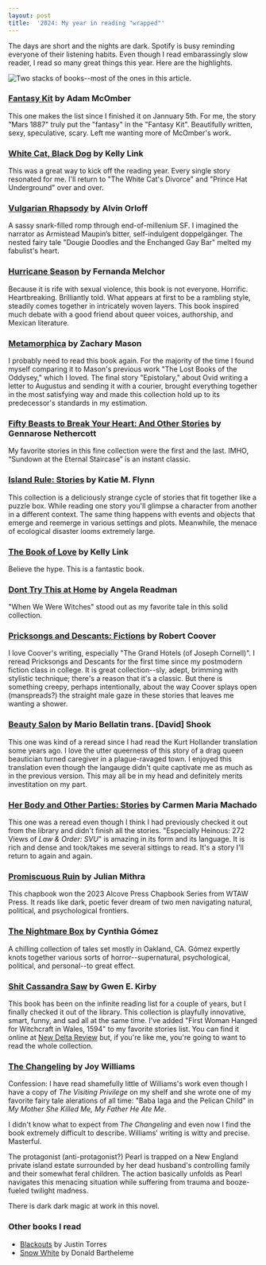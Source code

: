 ```yaml
---
layout: post
title:  '2024: My year in reading "wrapped"'
---
```

The days are short and the nights are dark.
Spotify is busy reminding everyone of their listening habits.
Even though I read embarassingly slow reader, I read so many great things this year.
Here are the highlights.

<img src="/images/2024-reads.png" class="img-wide" alt="Two stacks of books--most of the ones in this article."/>

### [Fantasy Kit](https://bookshop.org/a/100115/9781625570376) by Adam McOmber

This one makes the list since I finished it on Jannuary 5th. For me, the story "Mars 1887" truly put the "fantasy" in the "Fantasy Kit".
Beautifully written, sexy, speculative, scary. Left me wanting more of McOmber's work.

### [White Cat, Black Dog](https://bookshop.org/a/100115/9780593449974) by Kelly Link

This was a great way to kick off the reading year. Every single story resonated for me.
I'll return to "The White Cat's Divorce" and "Prince Hat Underground" over and over.

### [Vulgarian Rhapsody](https://bookshop.org/a/100115/9781953103383) by Alvin Orloff
A sassy snark-filled romp through end-of-millenium SF.
I imagined the narrator as Armistead Maupin’s bitter, self-indulgent doppelgänger.
The nested fairy tale "Dougie Doodles and the Enchanged Gay Bar" melted my fabulist's heart.

### [Hurricane Season](https://bookshop.org/p/books/hurricane-season/18888412?ean=9780811230735) by Fernanda Melchor

Because it is rife with sexual violence, this book is not everyone. Horrific. Heartbreaking. Brilliantly told. 
What appears at first to be a rambling style, steadily comes together in intricately woven layers.
This book inspired much debate with a good friend about queer voices, authorship, and Mexican literature.

### [Metamorphica](https://bookshop.org/a/100115/9781250215000) by Zachary Mason

I probably need to read this book again.
For the majority of the time I found myself comparing it to Mason's previous work "The Lost Books of the Oddysey," which I loved.
The final story "Epistolary," about Ovid writing a letter to Augustus and sending it with a courier, brought everything together in the most satisfying way and made this collection hold up to its predecessor's standards in my estimation.

### [Fifty Beasts to Break Your Heart: And Other Stories](https://bookshop.org/a/100115/9780593314180) by Gennarose Nethercott

My favorite stories in this fine collection were the first and the last. IMHO, “Sundown at the Eternal Staircase” is an instant classic.

### [Island Rule: Stories](https://bookshop.org/a/100115/9781982122201) by Katie M. Flynn

This collection is a deliciously strange cycle of stories that fit together like a puzzle box.
While reading one story you'll glimpse a character from another in a different context.
The same thing happens with events and objects that emerge and reemerge in various settings and plots.
Meanwhile, the menace of ecological disaster looms extremely large.

### [The Book of Love](https://bookshop.org/a/100115/9780812996586) by Kelly Link

Believe the hype. This is a fantastic book.

### [Dont Try This at Home](https://bookshop.org/a/100115/9781908276520) by Angela Readman

"When We Were Witches" stood out as my favorite tale in this solid collection.

### [Pricksongs and Descants: Fictions](https://bookshop.org/a/100115/9780802136671) by Robert Coover

I love Coover's writing, especially "The Grand Hotels (of Joseph Cornell)". I reread Pricksongs and Descants for the first time since my postmodern fiction class in college.
It is great collection--sly, adept, brimming with stylistic technique; there's a reason that it's a classic.
But there is something creepy, perhaps intentionally, about the way Coover splays open (manspreads?) the straight male gaze in these stories that leaves me wanting a shower.

### [Beauty Salon](https://bookshop.org/a/100115/9781646050734) by Mario Bellatin trans. [David] Shook

This one was kind of a reread since I had read the Kurt Hollander translation some years ago.
I love the utter queerness of this story of a drag queen beautician turned caregiver in a plague-ravaged town.
I enjoyed this translation even though the langauge didn't quite captivate me as much as in the previous version.
This may all be in my head and definitely merits investitation on my part.

### [Her Body and Other Parties: Stories](https://bookshop.org/a/100115/9781555977887) by Carmen Maria Machado

This one was a reread even though I think I had previously checked it out from the library and didn't finish all the stories.
"Especially Heinous: 272 Views of _Law & Order: SVU_" is amazing in its form and its language.
It is rich and dense and took/takes me several sittings to read.
It's a story I'll return to again and again.

### [Promiscuous Ruin](https://www.wtawpress.org/product-page/promiscuous-ruin-by-julian-mithra) by Julian Mithra

This chapbook won the 2023 Alcove Press Chapbook Series from WTAW Press.
It reads like dark, poetic fever dream of two men navigating natural, political, and psychological frontiers.

### [The Nightmare Box](https://bookshop.org/a/100115/9798988413820) by Cynthia Gómez

A chilling collection of tales set mostly in Oakland, CA.
Gómez expertly knots together various sorts of horror--supernatural, psychological, political, and personal--to great effect.

### [Shit Cassandra Saw](https://bookshop.org/a/100115/9780143136620) by Gwen E. Kirby

This book has been on the infinite reading list for a couple of years, but I finally checked it out of the library.
This collection is playfully innovative, smart, funny, and sad all at the same time.
I've added "First Woman Hanged for Witchcraft in Wales, 1594" to my favorite stories list.
You can find it online at [New Delta Review](http://ndrmag.org/fiction/2017/05/first-woman-hanged-for-witchcraft-in-wales-1594/) but, if you're like me, you're going to want to read the whole collection.

### [The Changeling](https://bookshop.org/a/100115/9781941040898) by Joy Williams

Confession: I have read shamefully little of Williams's work even though I have a copy of _The Visiting Privilege_ on my shelf and she wrote one of my favorite fairy tale alerations of all time: "Baba Iaga and the Pelican Child" in _My Mother She Killed Me, My Father He Ate Me_.

I didn't know what to expect from _The Changeling_ and even now I find the book extremely difficult to describe.
Williams' writing is witty and precise.
Masterful.

The protagonist (anti-protagonist?) Pearl is trapped on a New England private island estate surrounded by her dead husband's controlling family and their somewhat feral children.
The action basically unfolds as Pearl navigates this menacing situation while suffering from trauma and booze-fueled twilight madness.

There is dark dark magic at work in this novel.

### Other books I read

* [Blackouts](https://bookshop.org/a/100115/9780374293574) by Justin Torres
* [Snow White](https://bookshop.org/a/100115/9780684824796) by Donald Bartheleme

<!--
![Cover of Fifty Beasts](https://cdn.thestorygraph.com/t5t9hx5a9nmndr44gicnw2lz1uzy) 
-->

